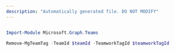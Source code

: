 ```yaml
---
description: "Automatically generated file. DO NOT MODIFY"
---
```


```powershell

Import-Module Microsoft.Graph.Teams

Remove-MgTeamTag -TeamId $teamId -TeamworkTagId $teamworkTagId

```